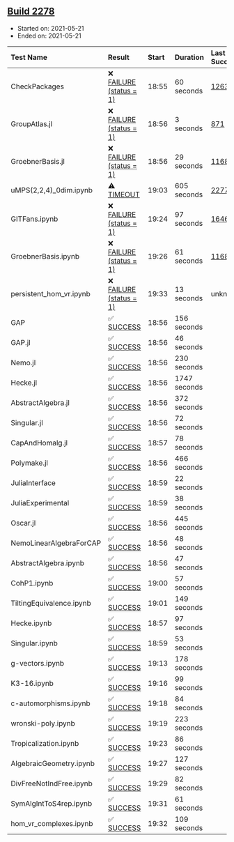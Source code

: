 ## [Build 2278](https://oscarci.mathematik.uni-kl.de/job/oscar-stable/2278/)

* Started on: 2021-05-21
* Ended on: 2021-05-21

| Test Name    | Result | Start | Duration | Last Success | First Failure |
|:-------------|:-------|:------|:---------|:-------------|:--------------|
| CheckPackages | ❌ [FAILURE (status = 1)](https://oscarci.mathematik.uni-kl.de/job/oscar-stable/2278/artifact/logs/build-2278/CheckPackages.log) | 18:55 | 60 seconds | [1263](https://oscarci.mathematik.uni-kl.de/job/oscar-stable/1263/) | [1264](https://oscarci.mathematik.uni-kl.de/job/oscar-stable/1264/) |
| GroupAtlas.jl | ❌ [FAILURE (status = 1)](https://oscarci.mathematik.uni-kl.de/job/oscar-stable/2278/artifact/logs/build-2278/GroupAtlas.jl.log) | 18:56 | 3 seconds | [871](https://oscarci.mathematik.uni-kl.de/job/oscar-stable/871/) | [872](https://oscarci.mathematik.uni-kl.de/job/oscar-stable/872/) |
| GroebnerBasis.jl | ❌ [FAILURE (status = 1)](https://oscarci.mathematik.uni-kl.de/job/oscar-stable/2278/artifact/logs/build-2278/GroebnerBasis.jl.log) | 18:56 | 29 seconds | [1168](https://oscarci.mathematik.uni-kl.de/job/oscar-stable/1168/) | [1169](https://oscarci.mathematik.uni-kl.de/job/oscar-stable/1169/) |
| uMPS(2,2,4)_0dim.ipynb | ⚠ [TIMEOUT](https://oscarci.mathematik.uni-kl.de/job/oscar-stable/2278/artifact/logs/build-2278/uMPS-2-2-4-_0dim.ipynb.log) | 19:03 | 605 seconds | [2277](https://oscarci.mathematik.uni-kl.de/job/oscar-stable/2277/) | [2278](https://oscarci.mathematik.uni-kl.de/job/oscar-stable/2278/) |
| GITFans.ipynb | ❌ [FAILURE (status = 1)](https://oscarci.mathematik.uni-kl.de/job/oscar-stable/2278/artifact/logs/build-2278/GITFans.ipynb.log) | 19:24 | 97 seconds | [1646](https://oscarci.mathematik.uni-kl.de/job/oscar-stable/1646/) | [1647](https://oscarci.mathematik.uni-kl.de/job/oscar-stable/1647/) |
| GroebnerBasis.ipynb | ❌ [FAILURE (status = 1)](https://oscarci.mathematik.uni-kl.de/job/oscar-stable/2278/artifact/logs/build-2278/GroebnerBasis.ipynb.log) | 19:26 | 61 seconds | [1168](https://oscarci.mathematik.uni-kl.de/job/oscar-stable/1168/) | [1169](https://oscarci.mathematik.uni-kl.de/job/oscar-stable/1169/) |
| persistent_hom_vr.ipynb | ❌ [FAILURE (status = 1)](https://oscarci.mathematik.uni-kl.de/job/oscar-stable/2278/artifact/logs/build-2278/persistent_hom_vr.ipynb.log) | 19:33 | 13 seconds | unknown | unknown |
| GAP | ✅ [SUCCESS](https://oscarci.mathematik.uni-kl.de/job/oscar-stable/2278/artifact/logs/build-2278/GAP.log) | 18:56 | 156 seconds |  |  |
| GAP.jl | ✅ [SUCCESS](https://oscarci.mathematik.uni-kl.de/job/oscar-stable/2278/artifact/logs/build-2278/GAP.jl.log) | 18:56 | 46 seconds |  |  |
| Nemo.jl | ✅ [SUCCESS](https://oscarci.mathematik.uni-kl.de/job/oscar-stable/2278/artifact/logs/build-2278/Nemo.jl.log) | 18:56 | 230 seconds |  |  |
| Hecke.jl | ✅ [SUCCESS](https://oscarci.mathematik.uni-kl.de/job/oscar-stable/2278/artifact/logs/build-2278/Hecke.jl.log) | 18:56 | 1747 seconds |  |  |
| AbstractAlgebra.jl | ✅ [SUCCESS](https://oscarci.mathematik.uni-kl.de/job/oscar-stable/2278/artifact/logs/build-2278/AbstractAlgebra.jl.log) | 18:56 | 372 seconds |  |  |
| Singular.jl | ✅ [SUCCESS](https://oscarci.mathematik.uni-kl.de/job/oscar-stable/2278/artifact/logs/build-2278/Singular.jl.log) | 18:56 | 72 seconds |  |  |
| CapAndHomalg.jl | ✅ [SUCCESS](https://oscarci.mathematik.uni-kl.de/job/oscar-stable/2278/artifact/logs/build-2278/CapAndHomalg.jl.log) | 18:57 | 78 seconds |  |  |
| Polymake.jl | ✅ [SUCCESS](https://oscarci.mathematik.uni-kl.de/job/oscar-stable/2278/artifact/logs/build-2278/Polymake.jl.log) | 18:56 | 466 seconds |  |  |
| JuliaInterface | ✅ [SUCCESS](https://oscarci.mathematik.uni-kl.de/job/oscar-stable/2278/artifact/logs/build-2278/JuliaInterface.log) | 18:59 | 22 seconds |  |  |
| JuliaExperimental | ✅ [SUCCESS](https://oscarci.mathematik.uni-kl.de/job/oscar-stable/2278/artifact/logs/build-2278/JuliaExperimental.log) | 18:59 | 38 seconds |  |  |
| Oscar.jl | ✅ [SUCCESS](https://oscarci.mathematik.uni-kl.de/job/oscar-stable/2278/artifact/logs/build-2278/Oscar.jl.log) | 18:56 | 445 seconds |  |  |
| NemoLinearAlgebraForCAP | ✅ [SUCCESS](https://oscarci.mathematik.uni-kl.de/job/oscar-stable/2278/artifact/logs/build-2278/NemoLinearAlgebraForCAP.log) | 18:56 | 48 seconds |  |  |
| AbstractAlgebra.ipynb | ✅ [SUCCESS](https://oscarci.mathematik.uni-kl.de/job/oscar-stable/2278/artifact/logs/build-2278/AbstractAlgebra.ipynb.log) | 18:56 | 47 seconds |  |  |
| CohP1.ipynb | ✅ [SUCCESS](https://oscarci.mathematik.uni-kl.de/job/oscar-stable/2278/artifact/logs/build-2278/CohP1.ipynb.log) | 19:00 | 57 seconds |  |  |
| TiltingEquivalence.ipynb | ✅ [SUCCESS](https://oscarci.mathematik.uni-kl.de/job/oscar-stable/2278/artifact/logs/build-2278/TiltingEquivalence.ipynb.log) | 19:01 | 149 seconds |  |  |
| Hecke.ipynb | ✅ [SUCCESS](https://oscarci.mathematik.uni-kl.de/job/oscar-stable/2278/artifact/logs/build-2278/Hecke.ipynb.log) | 18:57 | 97 seconds |  |  |
| Singular.ipynb | ✅ [SUCCESS](https://oscarci.mathematik.uni-kl.de/job/oscar-stable/2278/artifact/logs/build-2278/Singular.ipynb.log) | 18:59 | 53 seconds |  |  |
| g-vectors.ipynb | ✅ [SUCCESS](https://oscarci.mathematik.uni-kl.de/job/oscar-stable/2278/artifact/logs/build-2278/g-vectors.ipynb.log) | 19:13 | 178 seconds |  |  |
| K3-16.ipynb | ✅ [SUCCESS](https://oscarci.mathematik.uni-kl.de/job/oscar-stable/2278/artifact/logs/build-2278/K3-16.ipynb.log) | 19:16 | 99 seconds |  |  |
| c-automorphisms.ipynb | ✅ [SUCCESS](https://oscarci.mathematik.uni-kl.de/job/oscar-stable/2278/artifact/logs/build-2278/c-automorphisms.ipynb.log) | 19:18 | 84 seconds |  |  |
| wronski-poly.ipynb | ✅ [SUCCESS](https://oscarci.mathematik.uni-kl.de/job/oscar-stable/2278/artifact/logs/build-2278/wronski-poly.ipynb.log) | 19:19 | 223 seconds |  |  |
| Tropicalization.ipynb | ✅ [SUCCESS](https://oscarci.mathematik.uni-kl.de/job/oscar-stable/2278/artifact/logs/build-2278/Tropicalization.ipynb.log) | 19:23 | 86 seconds |  |  |
| AlgebraicGeometry.ipynb | ✅ [SUCCESS](https://oscarci.mathematik.uni-kl.de/job/oscar-stable/2278/artifact/logs/build-2278/AlgebraicGeometry.ipynb.log) | 19:27 | 127 seconds |  |  |
| DivFreeNotIndFree.ipynb | ✅ [SUCCESS](https://oscarci.mathematik.uni-kl.de/job/oscar-stable/2278/artifact/logs/build-2278/DivFreeNotIndFree.ipynb.log) | 19:29 | 82 seconds |  |  |
| SymAlgIntToS4rep.ipynb | ✅ [SUCCESS](https://oscarci.mathematik.uni-kl.de/job/oscar-stable/2278/artifact/logs/build-2278/SymAlgIntToS4rep.ipynb.log) | 19:31 | 61 seconds |  |  |
| hom_vr_complexes.ipynb | ✅ [SUCCESS](https://oscarci.mathematik.uni-kl.de/job/oscar-stable/2278/artifact/logs/build-2278/hom_vr_complexes.ipynb.log) | 19:32 | 109 seconds |  |  |

